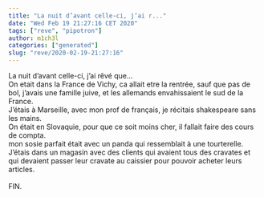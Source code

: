 ```yaml
---
title: "La nuit d’avant celle-ci, j’ai r..."
date: "Wed Feb 19 21:27:16 CET 2020"
tags: ["reve", "pipotron"]
author: m1ch3l
categories: ["generated"]
slug: "reve/2020-02-19-21:27:16"
---
```


La nuit d’avant celle-ci, j’ai rêvé que...<br>
On etait dans la France de Vichy, ca allait etre la rentrée, sauf que pas de bol, j’avais une famille juive, et les allemands envahissaient le sud de la France.<br>
J’étais à Marseille, avec mon prof de français, je récitais shakespeare sans les mains.<br>
On était en Slovaquie, pour que ce soit moins cher, il fallait faire des cours de compta.<br>
mon sosie parfait était avec un panda qui ressemblait à une tourterelle.<br>
J’étais dans un magasin avec des clients qui avaient tous des cravates et qui devaient passer leur cravate au caissier pour pouvoir acheter leurs articles.<br>
<br>
FIN.<br>
<br>
